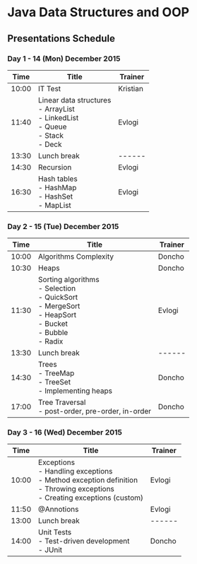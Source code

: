 # Java Data Structures and OOP

##   Presentations Schedule

###  Day 1 - 14 (Mon) December 2015

| Time  | Title                                     | Trainer  |
| ----- | ----------------------------------------- | -------- |
| 10:00 | IT Test                                   | Kristian |
| 11:40 | Linear data structures<br/> - ArrayList<br/> - LinkedList<br/> - Queue<br/> - Stack<br/> - Deck | Evlogi   |
| 13:30 | Lunch break                               | ------   |
| 14:30 | Recursion                                 | Evlogi   |
| 16:30 | Hash tables<br/> - HashMap<br/> - HashSet<br/> - MapList | Evlogi   |

###  Day 2 - 15 (Tue) December 2015

| Time  | Title                       | Trainer |
| ----- | --------------------------- | ------- |
| 10:00 | Algorithms Complexity       | Doncho  |
| 10:30 | Heaps                       | Doncho  |
| 11:30 | Sorting algorithms<br/> - Selection<br/> - QuickSort<br/> - MergeSort<br/> - HeapSort<br/> - Bucket<br/> - Bubble<br/> - Radix          | Evlogi  |
| 13:30 | Lunch break                 | ------  |
| 14:30 | Trees<br/> - TreeMap<br/> - TreeSet<br/> - Implementing heaps  | Doncho  |
| 17:00 | Tree Traversal<br/> - post-order, pre-order, in-order | Doncho  |

###  Day 3 - 16 (Wed) December 2015

| Time  | Title                       | Trainer |
| ----- | --------------------------- | ------- |
| 10:00 | Exceptions<br/> - Handling exceptions<br/> - Method exception definition<br/> - Throwing exceptions<br/> - Creating exceptions (custom) | Evlogi  |
| 11:50 | @Annotions                  | Evlogi  |
| 13:00 | Lunch break                 | ------  |
| 14:00 | Unit Tests<br/> - Test-driven development<br/> - JUnit | Doncho  |